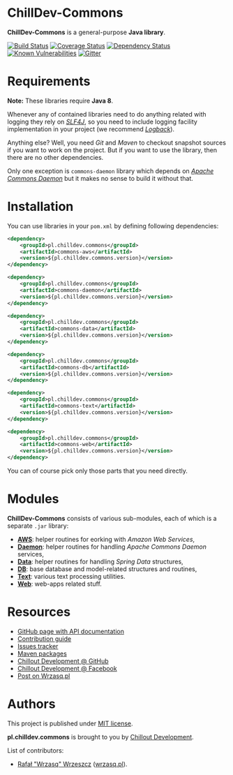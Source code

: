 <!---
# This file is part of the ChillDev-Commons.
#
# @license http://mit-license.org/ The MIT license
# @copyright 2014 - 2017 © by Rafał Wrzeszcz - Wrzasq.pl.
-->

# ChillDev-Commons

**ChillDev-Commons** is a general-purpose **Java library**.

[![Build Status](https://travis-ci.org/chilloutdevelopment/pl.chilldev.commons.svg)](https://travis-ci.org/chilloutdevelopment/pl.chilldev.commons)
[![Coverage Status](https://coveralls.io/repos/chilloutdevelopment/pl.chilldev.commons/badge.png?branch=develop)](https://coveralls.io/r/chilloutdevelopment/pl.chilldev.commons)
[![Dependency Status](https://www.versioneye.com/user/projects/55e2bf35c6d8f2001d000332/badge.svg?style=flat)](https://www.versioneye.com/user/projects/55e2bf35c6d8f2001d000332)
[![Known Vulnerabilities](https://snyk.io/test/github/chilloutdevelopment/pl.chilldev.commons/badge.svg)](https://snyk.io/test/github/chilloutdevelopment/pl.chilldev.commons)
[![Gitter](https://badges.gitter.im/Join%20Chat.svg)](https://gitter.im/chilloutdevelopment/pl.chilldev.commons)

# Requirements

**Note:** These libraries require **Java 8**.

Whenever any of contained libraries need to do anything related with logging they rely on [*SLF4J*](https://www.slf4j.org/), so you need to include logging facility implementation in your project (we recommend [*Logback*](https://logback.qos.ch/)).

Anything else? Well, you need *Git* and *Maven* to checkout snapshot sources if you want to work on the project. But if you want to use the library, then there are no other dependencies.

Only one exception is `commons-daemon` library which depends on [*Apache Commons Daemon*](https://commons.apache.org/proper/commons-daemon/) but it makes no sense to build it without that.

# Installation

You can use libraries in your `pom.xml` by defining following dependencies:

```xml
<dependency>
    <groupId>pl.chilldev.commons</groupId>
    <artifactId>commons-aws</artifactId>
    <version>${pl.chilldev.commons.version}</version>
</dependency>

<dependency>
    <groupId>pl.chilldev.commons</groupId>
    <artifactId>commons-daemon</artifactId>
    <version>${pl.chilldev.commons.version}</version>
</dependency>

<dependency>
    <groupId>pl.chilldev.commons</groupId>
    <artifactId>commons-data</artifactId>
    <version>${pl.chilldev.commons.version}</version>
</dependency>

<dependency>
    <groupId>pl.chilldev.commons</groupId>
    <artifactId>commons-db</artifactId>
    <version>${pl.chilldev.commons.version}</version>
</dependency>

<dependency>
    <groupId>pl.chilldev.commons</groupId>
    <artifactId>commons-text</artifactId>
    <version>${pl.chilldev.commons.version}</version>
</dependency>

<dependency>
    <groupId>pl.chilldev.commons</groupId>
    <artifactId>commons-web</artifactId>
    <version>${pl.chilldev.commons.version}</version>
</dependency>
```

You can of course pick only those parts that you need directly.

# Modules

**ChillDev-Commons** consists of various sub-modules, each of which is a separate `.jar` library:

-   [**AWS**](https://chilloutdevelopment.github.io/pl.chilldev.commons/commons-aws/): helper routines for eorking with *Amazon Web Services*,
-   [**Daemon**](https://chilloutdevelopment.github.io/pl.chilldev.commons/commons-daemon/): helper routines for handling *Apache Commons Daemon* services,
-   [**Data**](https://chilloutdevelopment.github.io/pl.chilldev.commons/commons-data/): helper routines for handling *Spring Data* structures,
-   [**DB**](https://chilloutdevelopment.github.io/pl.chilldev.commons/commons-db/): base database and model-related structures and routines,
-   [**Text**](https://chilloutdevelopment.github.io/pl.chilldev.commons/commons-text/): various text processing utilities.
-   [**Web**](https://chilloutdevelopment.github.io/pl.chilldev.commons/commons-web/): web-apps related stuff.

# Resources

-   [GitHub page with API documentation](https://chilloutdevelopment.github.io/pl.chilldev.commons)
-   [Contribution guide](https://github.com/chilloutdevelopment/pl.chilldev.commons/blob/develop/CONTRIBUTING.md)
-   [Issues tracker](https://github.com/chilloutdevelopment/pl.chilldev.commons/issues)
-   [Maven packages](https://search.maven.org/#search%7Cga%7C1%7Cg%3A%22pl.chilldev.commons%22)
-   [Chillout Development @ GitHub](https://github.com/chilloutdevelopment)
-   [Chillout Development @ Facebook](https://www.facebook.com/chilldev)
-   [Post on Wrzasq.pl](https://wrzasq.pl/blog/chilldev-commons-java-library.html)

# Authors

This project is published under [MIT license](https://github.com/chilloutdevelopment/pl.chilldev.commons/tree/master/LICENSE).

**pl.chilldev.commons** is brought to you by [Chillout Development](https://chilldev.pl).

List of contributors:

-   [Rafał "Wrzasq" Wrzeszcz](https://github.com/rafalwrzeszcz) ([wrzasq.pl](https://wrzasq.pl)).
